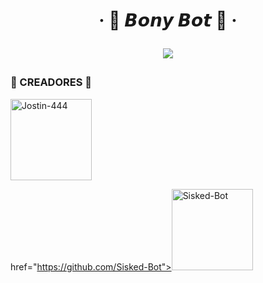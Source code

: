 <h1 align="center">‧ 🥕 𝘽𝙤𝙣𝙮 𝘽𝙤𝙩 🥕 ‧
</p>
<p>
        <img src= "https://i.ibb.co/fNdML4w/file.jpg">

### 🐰 CREADORES 🐰
<a
href="https://github.com/Jostin-444"><img src="https://github.com/Jostin-444.png" width="130" height="130" alt="Jostin-444"/></a>

href="https://github.com/Sisked-Bot"><img src="https://github.com/Sisked-Bot.png" width="130" height="130" 
alt="Sisked-Bot"/></a>